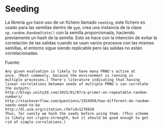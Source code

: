 # Seeding

La librería `gym` hace uso de un fichero llamado `seeding`, este fichero es usado para las semillas dentro de `gym`,
crea una instancia de la clase `np.random.RandomState()` con la semilla proporcionada, haciendo previamente un hash de
la semilla. Esto se hace con la intención de evitar la correlación de las salidas cuando se usan varios procesos con las
mismas semillas, el entorno sigue siendo replicable pero las salidas no están correlacionadas.

Fuente:
 ```text
Any given evaluation is likely to have many PRNG's active at
once. (Most commonly, because the environment is running in
multiple processes.) There's literature indicating that having
linear correlations between seeds of multiple PRNG's can correlate
the outputs:
http://blogs.unity3d.com/2015/01/07/a-primer-on-repeatable-random-numbers/
http://stackoverflow.com/questions/1554958/how-different-do-random-seeds-need-to-be
http://dl.acm.org/citation.cfm?id=1276928
Thus, for sanity we hash the seeds before using them. (This scheme
is likely not crypto-strength, but it should be good enough to get
rid of simple correlations.)
```